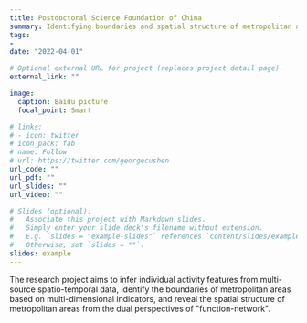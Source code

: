 ```yaml
---
title: Postdoctoral Science Foundation of China 
summary: Identifying boundaries and spatial structure of metropolitan areas.
tags:
- 
date: "2022-04-01"

# Optional external URL for project (replaces project detail page).
external_link: ""

image:
  caption: Baidu picture
  focal_point: Smart

# links:
# - icon: twitter
# icon_pack: fab
# name: Follow
# url: https://twitter.com/georgecushen
url_code: ""
url_pdf: ""
url_slides: ""
url_video: ""

# Slides (optional).
#   Associate this project with Markdown slides.
#   Simply enter your slide deck's filename without extension.
#   E.g. `slides = "example-slides"` references `content/slides/example-slides.md`.
#   Otherwise, set `slides = ""`.
slides: example
---
```


The research project aims to infer individual activity features from multi-source spatio-temporal data, identify the boundaries of metropolitan areas based on multi-dimensional indicators, and reveal the spatial structure of metropolitan areas from the dual perspectives of "function-network".
